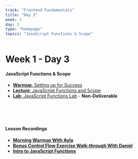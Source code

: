 ```yaml
---
track: "Frontend Fundamentals"
title: "Day 3"
week: 1
day: 3
type: "homepage"
topics: "JavaScript Functions & Scope"
---
```


# Week 1 - Day 3

#### JavaScript Functions & Scope 
- [**Warmup**: Setting up for Success](/frontend-fundamentals/week-1/day-3/lecture-materials/setting-up-for-success/) 
- [**Lecture**: JavaScript Functions and Scope](/frontend-fundamentals/week-1/day-3/lecture-materials/intro-to-javascript-functions-and-scope/) 
- [**Lab**: JavaScript Functions Lab](/frontend-fundamentals/week-1/day-3/labs/javascript-functions-lab/) - **Non-Deliverable**

<br>
<br>
<br>

#### Lesson Recordings

- [**Morning Warmup With Ayla**](https://generalassembly.zoom.us/rec/share/RG1MsWM4JLqetonnK5ikgp4IhwDzaBtYRx-ouDo45zaXDRE0_f0f_0UDm7JyFJPy.w9zfoHdSOUDCx6Bz?startTime=1602684097000)
- [**Bonus Control Flow Exercise Walk-through With Daniel**](https://generalassembly.zoom.us/rec/share/RG1MsWM4JLqetonnK5ikgp4IhwDzaBtYRx-ouDo45zaXDRE0_f0f_0UDm7JyFJPy.w9zfoHdSOUDCx6Bz?startTime=1602689861000)
- [**Intro to JavaScript Functions**](https://generalassembly.zoom.us/rec/share/RG1MsWM4JLqetonnK5ikgp4IhwDzaBtYRx-ouDo45zaXDRE0_f0f_0UDm7JyFJPy.w9zfoHdSOUDCx6Bz?startTime=1602691527000)